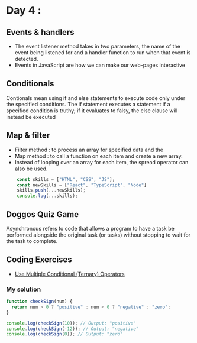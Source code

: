 # Day 4 : 
## Events & handlers

- The event listener method takes in two parameters, the name of the event being listened for and a handler function to run when that event is detected.
- Events in JavaScript are how we can make our web-pages interactive

## Conditionals
Contionals mean using if and else statements to execute code only under the specified conditions. The if statement executes a statement if a specified condition is truthy; if it evaluates to falsy, the else clause will instead be executed
## Map & filter
 - Filter method : to process an array for specified data and the 
 - Map method : to call a function on each item and create a new array.
- Instead of looping over an array for each item, the spread operator can also be used.
```javascript
    const skills = ["HTML", "CSS", "JS"];
    const newSkills = ["React", "TypeScript", "Node"]
    skills.push(...newSkills);
    console.log(...skills);
```
## Doggos Quiz Game

Asynchronous refers to code that allows a program to have a task be performed alongside the original task (or tasks) without stopping to wait for the task to complete.
## Coding Exercises
- [Use Multiple Conditional (Ternary) Operators
](https://www.freecodecamp.org/learn/javascript-algorithms-and-data-structures/basic-javascript/use-multiple-conditional-ternary-operators)
### My solution
```javascript
function checkSign(num) {
  return num > 0 ? "positive" : num < 0 ? "negative" : "zero";
}

console.log(checkSign(10)); // Output: "positive"
console.log(checkSign(-12)); // Output: "negative"
console.log(checkSign(0)); // Output: "zero"

```

